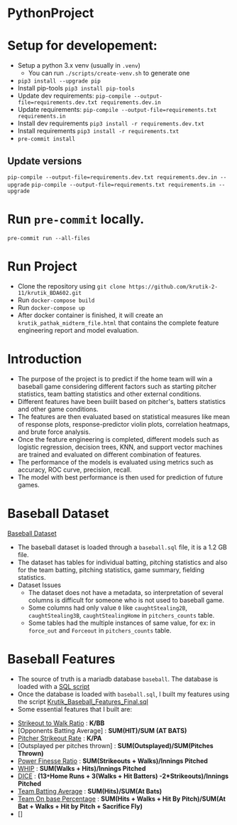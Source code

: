 # PythonProject

# Setup for developement:

- Setup a python 3.x venv (usually in `.venv`)
  - You can run `./scripts/create-venv.sh` to generate one
- `pip3 install --upgrade pip`
- Install pip-tools `pip3 install pip-tools`
- Update dev requirements: `pip-compile --output-file=requirements.dev.txt requirements.dev.in`
- Update requirements: `pip-compile --output-file=requirements.txt requirements.in`
- Install dev requirements `pip3 install -r requirements.dev.txt`
- Install requirements `pip3 install -r requirements.txt`
- `pre-commit install`

## Update versions

`pip-compile --output-file=requirements.dev.txt requirements.dev.in --upgrade`
`pip-compile --output-file=requirements.txt requirements.in --upgrade`

# Run `pre-commit` locally.

`pre-commit run --all-files`

# Run Project
- Clone the repository using `git clone https://github.com/krutik-2-11/krutik_BDA602.git`
- Run `docker-compose build` 
- Run `docker-compose up`
- After docker container is finished, it will create an `krutik_pathak_midterm_file.html` that contains the complete feature engineering report and model evaluation. 

# Introduction
- The purpose of the project is to predict if the home team will win a baseball game considering different factors such as starting pitcher statistics, team batting statistics and other external   conditions.
- Different features have been buiilt based on pitcher's, batters statistics and other game conditions.
- The features are then evaluated based on statistical measures like mean of response plots, response-predictor violin plots, correlation heatmaps, and brute force analysis.
- Once the feature engineering is completed, different models such as logistic regression, decision trees, KNN, and support vector machines are trained and evaluated on different combination of   features.
- The performance of the models is evaluated using metrics such as accuracy, ROC curve, precision, recall.
- The model with best performance is then used for prediction of future games.

# Baseball Dataset
[Baseball Dataset](https://teaching.mrsharky.com/data/baseball.sql.tar.gz)
- The baseball dataset is loaded through a `baseball.sql` file, it is a 1.2 GB file.
- The dataset has tables for individual batting, pitching statistics and also for the team batting, pitching statistics, game summary, fielding statistics.
- Dataset Issues
  * The dataset does not have a metadata, so interpretation of several columns is difficult for someone who is not used to baseball game.
  * Some columns had only value `0` like `caughtStealing2B`, `caughtStealing3B`, `caughtStealingHome` in `pitchers_counts` table.
  * Some tables had the multiple instances of same value, for ex: in `force_out` and `Forceout` in `pitchers_counts` table.  

# Baseball Features
- The source of truth is a mariadb database `baseball`. The database is loaded with a [SQL script](https://teaching.mrsharky.com/data/baseball.sql.tar.gz)
- Once the database is loaded with `baseball.sql`, I built my features using the script [Krutik_Baseball_Features_Final.sql](https://github.com/krutik-2-11/krutik_BDA602/blob/final/scripts/final/Krutik_Baseball_Features_Final.sql)
- Some essential features that I built are:
* [Strikeout to Walk Ratio](https://en.wikipedia.org/wiki/Strikeout-to-walk_ratio) : **K/BB**
* [Opponents Batting Average] : **SUM(HIT)/SUM (AT BATS)**
* [Pitcher Strikeout Rate](https://library.fangraphs.com/offense/rate-stats/) : **K/PA**
* [Outsplayed per pitches thrown] : **SUM(Outsplayed)/SUM(Pitches Thrown)**
* [Power Finesse Ratio](https://en.wikipedia.org/wiki/Power_finesse_ratio) : **SUM(Strikeouts + Walks)/Innings Pitched**
* [WHIP](https://en.wikipedia.org/wiki/Walks_plus_hits_per_inning_pitched) : **SUM(Walks + Hits)/Innings Pitched**
* [DICE](https://en.wikipedia.org/wiki/Defense-Independent_Component_ERA) : **(13`*`Home Runs + 3(Walks + Hit Batters) -2*Strikeouts)/Innings Pitched**
* [Team Batting Average](https://en.wikipedia.org/wiki/Batting_average_(baseball)) : **SUM(Hits)/SUM(At Bats)**
* [Team On base Percentage](https://en.wikipedia.org/wiki/On-base_percentage) : **SUM(Hits + Walks + Hit By Pitch)/SUM(At Bat + Walks + Hit by Pitch + Sacrifice Fly)**
* []

